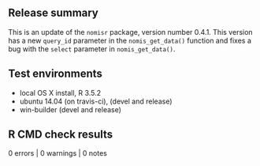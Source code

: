 
## Release summary

This is an update of the `nomisr` package, version number 0.4.1. 
This version has a new `query_id`  parameter in the `nomis_get_data()` function
and fixes a bug with the `select` parameter in `nomis_get_data()`.

## Test environments
* local OS X install, R 3.5.2
* ubuntu 14.04 (on travis-ci), (devel and release)
* win-builder (devel and release)

## R CMD check results

0 errors | 0 warnings | 0 notes
